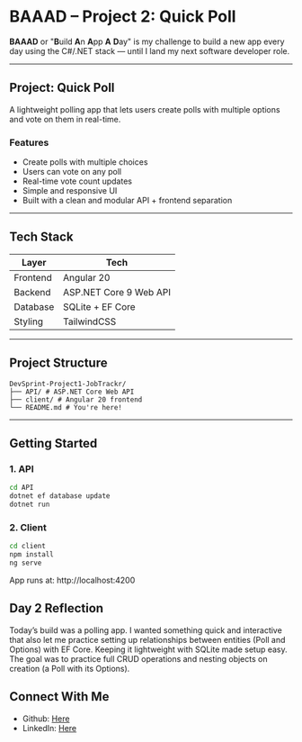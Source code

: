# BAAAD – Project 2: Quick Poll

**BAAAD** or "**B**uild **A**n **A**pp **A** **D**ay" is my challenge to build a new app every day using the C#/.NET stack — until I land my next software developer role.

---

## Project: **Quick Poll**

A lightweight polling app that lets users create polls with multiple options and vote on them in real-time.

### Features
- Create polls with multiple choices
- Users can vote on any poll
- Real-time vote count updates
- Simple and responsive UI
- Built with a clean and modular API + frontend separation

---

## Tech Stack

| Layer        | Tech                      |
|--------------|---------------------------|
| Frontend     | Angular 20                |
| Backend      | ASP.NET Core 9 Web API    |
| Database     | SQLite + EF Core          |
| Styling      | TailwindCSS               |

---

## Project Structure
```
DevSprint-Project1-JobTrackr/
├── API/ # ASP.NET Core Web API
├── client/ # Angular 20 frontend
└── README.md # You're here!
```

---

## Getting Started

### 1. API
```bash
cd API
dotnet ef database update
dotnet run
```

### 2. Client
```bash
cd client
npm install
ng serve
```
App runs at: http://localhost:4200

## Day 2 Reflection
Today’s build was a polling app. I wanted something quick and interactive that also let me practice setting up relationships between entities (Poll and Options) with EF Core. Keeping it lightweight with SQLite made setup easy. The goal was to practice full CRUD operations and nesting objects on creation (a Poll with its Options).

## Connect With Me
* Github: [Here](https://github.com/Jereck)
* LinkedIn: [Here](https://www.linkedin.com/in/jake-reck/)